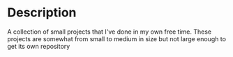 # Description
A collection of small projects that I've done in my own free time. These projects are somewhat from small to medium in size but not large enough to get its own repository
